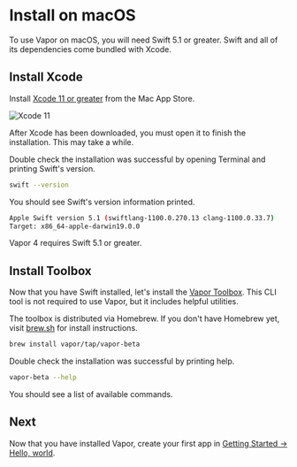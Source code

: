 # Install on macOS

To use Vapor on macOS, you will need Swift 5.1 or greater. Swift and all of its dependencies come bundled with Xcode.

## Install Xcode

Install [Xcode 11 or greater](https://itunes.apple.com/us/app/xcode/id497799835?mt=12) from the Mac App Store.

![Xcode 11](https://user-images.githubusercontent.com/1342803/66688324-2396bc80-ec54-11e9-8b96-bd8b29d0ce7c.jpg)

After Xcode has been downloaded, you must open it to finish the installation. This may take a while.

Double check the installation was successful by opening Terminal and printing Swift's version.

```sh
swift --version
```

You should see Swift's version information printed.

```sh
Apple Swift version 5.1 (swiftlang-1100.0.270.13 clang-1100.0.33.7)
Target: x86_64-apple-darwin19.0.0
```

Vapor 4 requires Swift 5.1 or greater.

## Install Toolbox

Now that you have Swift installed, let's install the [Vapor Toolbox](../getting-started/toolbox.md). This CLI tool is not required to use Vapor, but it includes helpful utilities. 

The toolbox is distributed via Homebrew. If you don't have Homebrew yet, visit <a href="https://brew.sh" target="_blank">brew.sh</a> for install instructions.

```sh
brew install vapor/tap/vapor-beta
```

Double check the installation was successful by printing help.

```sh
vapor-beta --help
```

You should see a list of available commands.

## Next

Now that you have installed Vapor, create your first app in [Getting Started &rarr; Hello, world](../getting-started/hello-world.md).
